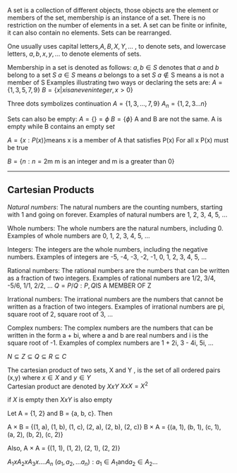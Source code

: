 A set is a collection of different objects, those objects are the element or members of the set, membership is an instance of a set. There is no restriction on the number of elements in a set. A set can be finite or infinite, it can also contain no elements. 
Sets can be rearranged. 

One usually uses capital letters,$A, B, X, Y, . . .$ , to denote sets, and lowercase letters, $a, b, x, y, . . .$ to denote elements of sets.

Membership in a set is denoted as follows:
$a, b ∈ S$ denotes that $a$ and $b$ belong to a set $S$
$a\in S$ means $a$ belongs to a set $S$
$a \notin \text{S means a is not a member of S}$
Examples illustrating two ways or declaring the sets are:
$A = \{1, 3, 5, 7, 9\}$
$B = \{x | x is an even integer, x > 0\}$

Three  dots symbolizes continuation
$A = \{1, 3,..., 7, 9\}$
$A_n = \{1, 2,3... n\}$ 

Sets can also be empty:
$A = \{ \} = \phi$
$B = \{\phi\}$
$\text{A and B are not the same. A is empty while B contains an empty se}t$

$A = \{x: P(x)\} \text{means x is a member of A that satisfies P(x) For all x P(x) must be true}$ 

$B = \{n:n=2 \text{m m is an integer and m is a greater than 0}\}$

---
## Cartesian Products
*Natural numbers*: The natural numbers are the counting numbers, starting with 1 and going on forever. Examples of natural numbers are 1, 2, 3, 4, 5, ...

Whole numbers: The whole numbers are the natural numbers, including 0. Examples of whole numbers are 0, 1, 2, 3, 4, 5, ...

Integers: The integers are the whole numbers, including the negative numbers. Examples of integers are -5, -4, -3, -2, -1, 0, 1, 2, 3, 4, 5, ...

Rational numbers: The rational numbers are the numbers that can be written as a fraction of two integers. Examples of rational numbers are 1/2, 3/4, -5/6, 1/1, 2/2, ...
$Q = {P/Q:P,Q \text{IS A MEMBER OF Z}}$

Irrational numbers: The irrational numbers are the numbers that cannot be written as a fraction of two integers. Examples of irrational numbers are pi, square root of 2, square root of 3, …

Complex numbers: The complex numbers are the numbers that can be written in the form a + bi, where a and b are real numbers and i is the square root of -1. Examples of complex numbers are 1 + 2i, 3 - 4i, 5i, ...

 $N ⊆ Z ⊆ Q ⊆ R ⊆ C$

The cartesian product of two sets, X and Y , is the set of all ordered pairs (x,y) where $x \in X$ and $y \in Y$  
Cartesian product are denoted by
$X x Y$ 
$X x X = X^2$

if $X$ is empty then $XxY$ is also empty

Let A = {1, 2} and B = {a, b, c}. Then

A × B = {(1, a), (1, b), (1, c), (2, a), (2, b), (2, c)}
B × A = {(a, 1), (b, 1), (c, 1), (a, 2), (b, 2), (c, 2)}

Also, A × A = {(1, 1), (1, 2), (2, 1), (2, 2)}

$A_1 x A_2 x A_3 x .... A_n$ 
${(a_1,a_2,... a_n)}:a_1 \in A_1 \text{and} a_2 \in A_2 ...$



